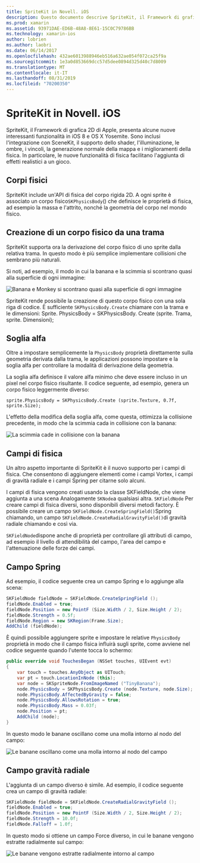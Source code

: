 ```yaml
---
title: SpriteKit in Novell. iOS
description: Questo documento descrive SpriteKit, il Framework di grafica 2D di Apple che si integra con SceneKit, incorpora la fisica e l'animazione, include il supporto per l'illuminazione e l'ombreggiatura e altro ancora. SpriteKit può essere usato per creare giochi 2D.
ms.prod: xamarin
ms.assetid: 93971DAE-ED6B-48A8-8E61-15C0C79786BB
ms.technology: xamarin-ios
author: lobrien
ms.author: laobri
ms.date: 06/14/2017
ms.openlocfilehash: 432ae6013988946eb516a632ae054f072ca25f9a
ms.sourcegitcommit: 1e3a0d853669dcc57d5dee0894d325d40c7d8009
ms.translationtype: MT
ms.contentlocale: it-IT
ms.lasthandoff: 08/31/2019
ms.locfileid: "70200350"
---
```

# <a name="spritekit-in-xamarinios"></a>SpriteKit in Novell. iOS

SpriteKit, il Framework di grafica 2D di Apple, presenta alcune nuove interessanti funzionalità in iOS 8 e OS X Yosemite. Sono inclusi l'integrazione con SceneKit, il supporto dello shader, l'illuminazione, le ombre, i vincoli, la generazione normale della mappa e i miglioramenti della fisica. In particolare, le nuove funzionalità di fisica facilitano l'aggiunta di effetti realistici a un gioco.

## <a name="physics-bodies"></a>Corpi fisici

SpriteKit include un'API di fisica del corpo rigida 2D. A ogni sprite è associato un corpo fisico`SKPhysicsBody`() che definisce le proprietà di fisica, ad esempio la massa e l'attrito, nonché la geometria del corpo nel mondo fisico.

## <a name="creating-a-physics-body-from-a-texture"></a>Creazione di un corpo fisico da una trama
SpriteKit supporta ora la derivazione del corpo fisico di uno sprite dalla relativa trama. In questo modo è più semplice implementare collisioni che sembrano più naturali.

Si noti, ad esempio, il modo in cui la banana e la scimmia si scontrano quasi alla superficie di ogni immagine:
 
![](spritekit-images/image13.png "Banana e Monkey si scontrano quasi alla superficie di ogni immagine")

SpriteKit rende possibile la creazione di questo corpo fisico con una sola riga di codice. È sufficiente `SKPhysicsBody.Create` chiamare con la trama e le dimensioni: Sprite. PhysicsBody = SKPhysicsBody. Create (sprite. Trama, sprite. Dimensioni);

## <a name="alpha-threshold"></a>Soglia alfa

Oltre a impostare semplicemente la `PhysicsBody` proprietà direttamente sulla geometria derivata dalla trama, le applicazioni possono impostare e la soglia alfa per controllare la modalità di derivazione della geometria. 

La soglia alfa definisce il valore alfa minimo che deve essere incluso in un pixel nel corpo fisico risultante. Il codice seguente, ad esempio, genera un corpo fisico leggermente diverso:

```chsarp
sprite.PhysicsBody = SKPhysicsBody.Create (sprite.Texture, 0.7f, sprite.Size);
```

L'effetto della modifica della soglia alfa, come questa, ottimizza la collisione precedente, in modo che la scimmia cada in collisione con la banana:

![](spritekit-images/image14.png "La scimmia cade in collisione con la banana")
 
## <a name="physics-fields"></a>Campi di fisica

Un altro aspetto importante di SpriteKit è il nuovo supporto per i campi di fisica. Che consentono di aggiungere elementi come i campi Vortex, i campi di gravità radiale e i campi Spring per citarne solo alcuni.

I campi di fisica vengono creati usando la classe SKFieldNode, che viene aggiunta a una scena Analogamente `SKNode`a qualsiasi altra. `SKFieldNode` Per creare campi di fisica diversi, sono disponibili diversi metodi factory. È possibile creare un campo `SKFieldNode.CreateSpringField()`Spring chiamando, un campo `SKFieldNode.CreateRadialGravityField()`di gravità radiale chiamando e così via.

`SKFieldNode`dispone anche di proprietà per controllare gli attributi di campo, ad esempio il livello di attendibilità del campo, l'area del campo e l'attenuazione delle forze dei campi.

## <a name="spring-field"></a>Campo Spring

Ad esempio, il codice seguente crea un campo Spring e lo aggiunge alla scena:

```csharp
SKFieldNode fieldNode = SKFieldNode.CreateSpringField ();
fieldNode.Enabled = true;
fieldNode.Position = new PointF (Size.Width / 2, Size.Height / 2);
fieldNode.Strength = 0.5f;
fieldNode.Region = new SKRegion(Frame.Size);
AddChild (fieldNode);
```

È quindi possibile aggiungere sprite e impostare le relative `PhysicsBody` proprietà in modo che il campo fisica influirà sugli sprite, come avviene nel codice seguente quando l'utente tocca lo schermo:

```csharp
public override void TouchesBegan (NSSet touches, UIEvent evt)
{
    var touch = touches.AnyObject as UITouch;
    var pt = touch.LocationInNode (this);
    var node = SKSpriteNode.FromImageNamed ("TinyBanana");
    node.PhysicsBody = SKPhysicsBody.Create (node.Texture, node.Size);
    node.PhysicsBody.AffectedByGravity = false;
    node.PhysicsBody.AllowsRotation = true;
    node.PhysicsBody.Mass = 0.03f;
    node.Position = pt;
    AddChild (node);
}
```

In questo modo le banane oscillano come una molla intorno al nodo del campo:

![](spritekit-images/image15.png "Le banane oscillano come una molla intorno al nodo del campo")
 
## <a name="radial-gravity-field"></a>Campo gravità radiale

L'aggiunta di un campo diverso è simile. Ad esempio, il codice seguente crea un campo di gravità radiale:

```csharp
SKFieldNode fieldNode = SKFieldNode.CreateRadialGravityField ();
fieldNode.Enabled = true;
fieldNode.Position = new PointF (Size.Width / 2, Size.Height / 2);
fieldNode.Strength = 10.0f;
fieldNode.Falloff = 1.0f;
```

In questo modo si ottiene un campo Force diverso, in cui le banane vengono estratte radialmente sul campo:

![](spritekit-images/image16.png "Le banane vengono estratte radialmente intorno al campo")
